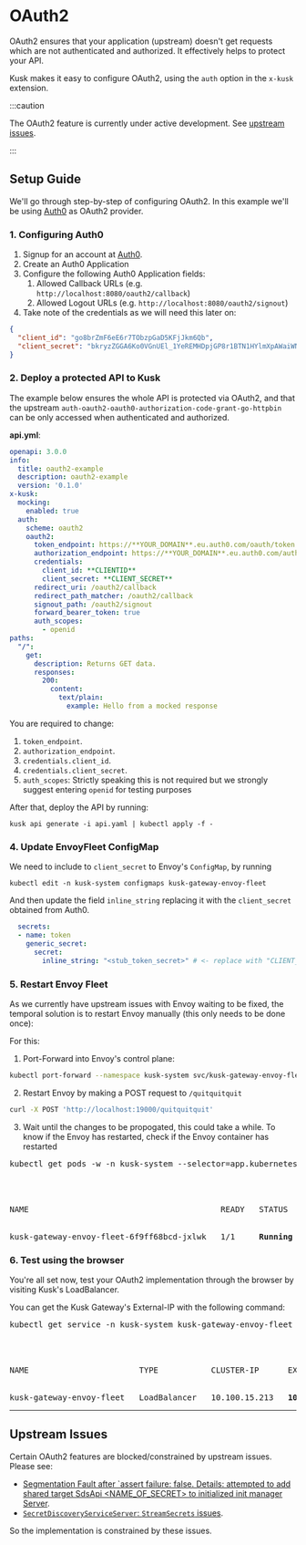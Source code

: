 # OAuth2

OAuth2 ensures that your application (upstream) doesn't get requests which are not authenticated and authorized. It effectively helps to protect your API.

Kusk makes it easy to configure OAuth2, using the `auth` option in the `x-kusk` extension.

:::caution

The OAuth2 feature is currently under active development. See [upstream issues](#upstream-issues).

:::
## Setup Guide

We'll go through step-by-step of configuring OAuth2. In this example we'll be using [Auth0](https://auth0.com/) as OAuth2 provider.
### 1. Configuring Auth0

1. Signup for an account at [Auth0](https://auth0.com/).
2. Create an Auth0 Application
3. Configure the following Auth0 Application fields:
    1. Allowed Callback URLs (e.g. `http://localhost:8080/oauth2/callback`)
    2. Allowed Logout URLs (e.g. `http://localhost:8080/oauth2/signout`)
4. Take note of the credentials as we will need this later on:

```json
{
  "client_id": "go8brZmF6eE6r7TObzpGaD5KFjJkm6Qb",
  "client_secret": "bkryzZGGA6Ko0VGnUEl_1YeREMHDpjGP8r1BTN1HYlmXpAWaiWNkD4bqIDuAuCKV"
}
```

### 2. Deploy a protected API to Kusk

The example below ensures the whole API is protected via OAuth2, and that the upstream `auth-oauth2-oauth0-authorization-code-grant-go-httpbin` can be only accessed when authenticated and authorized.

**api.yml**:

```yaml
openapi: 3.0.0
info:
  title: oauth2-example
  description: oauth2-example
  version: '0.1.0'
x-kusk:
  mocking:
    enabled: true
  auth:
    scheme: oauth2
    oauth2:
      token_endpoint: https://**YOUR_DOMAIN**.eu.auth0.com/oauth/token
      authorization_endpoint: https://**YOUR_DOMAIN**.eu.auth0.com/authorize
      credentials:
        client_id: **CLIENTID**
        client_secret: **CLIENT_SECRET**
      redirect_uri: /oauth2/callback
      redirect_path_matcher: /oauth2/callback
      signout_path: /oauth2/signout
      forward_bearer_token: true
      auth_scopes:
        - openid
paths:
  "/":
    get:
      description: Returns GET data.
      responses:
        200:
          content: 
            text/plain:
              example: Hello from a mocked response
```

You are required to change:

1. `token_endpoint`.
2. `authorization_endpoint`.
3. `credentials.client_id`.
4. `credentials.client_secret`.
5. `auth_scopes`: Strictly speaking this is not required but we strongly suggest entering `openid` for testing purposes

After that, deploy the API by running: 

```
kusk api generate -i api.yaml | kubectl apply -f -
```

### 4. Update EnvoyFleet ConfigMap

We need to include to `client_secret` to Envoy's `ConfigMap`, by running 

```
kubectl edit -n kusk-system configmaps kusk-gateway-envoy-fleet
```

And then update the field `inline_string` replacing it with the `client_secret` obtained from Auth0. 

```yaml
  secrets:
  - name: token
    generic_secret:
      secret:
        inline_string: "<stub_token_secret>" # <- replace with "CLIENT_SECRET"
```

### 5. Restart Envoy Fleet

As we currently have upstream issues with Envoy waiting to be fixed, the temporal solution is to restart Envoy manually (this only needs to be done once): 

For this:

1. Port-Forward into Envoy's control plane: 

```sh
kubectl port-forward --namespace kusk-system svc/kusk-gateway-envoy-fleet 19000:19000
```
2. Restart Envoy by making a POST request to `/quitquitquit`

```sh
curl -X POST 'http://localhost:19000/quitquitquit'
```

3. Wait until the changes to be propogated, this could take a while. To know if the Envoy has restarted, check if the Envoy container has restarted

<pre>
kubectl get pods -w -n kusk-system --selector=app.kubernetes.io/instance=kusk-gateway-envoy-fleet
<br />
<br />
NAME                                        READY   STATUS    RESTARTS      AGE
<br />
kusk-gateway-envoy-fleet-6f9ff68bcd-jxlwk   1/1     <b>Running</b>   1 (30s ago)   1h
</pre>

### 6. Test using the browser

You're all set now, test your OAuth2 implementation through the browser by visiting Kusk's LoadBalancer. 

You can get the Kusk Gateway's External-IP with the following command:

<pre>
kubectl get service -n kusk-system kusk-gateway-envoy-fleet
<br />
<br />
NAME                       TYPE           CLUSTER-IP      EXTERNAL-IP      PORT(S)                      AGE
<br />
kusk-gateway-envoy-fleet   LoadBalancer   10.100.15.213   <b>104.198.194.37</b>   80:31833/TCP,443:3083
</pre>

--- 

## Upstream Issues

Certain OAuth2 features are blocked/constrained by upstream issues. Please see:

* [Segmentation Fault after `assert failure: false. Details: attempted to add shared target SdsApi <NAME_OF_SECRET> to initialized init manager Server](https://github.com/envoyproxy/envoy/issues/22678).
* [`SecretDiscoveryServiceServer`: `StreamSecrets` issues](https://github.com/envoyproxy/go-control-plane/issues/581).

So the implementation is constrained by these issues.